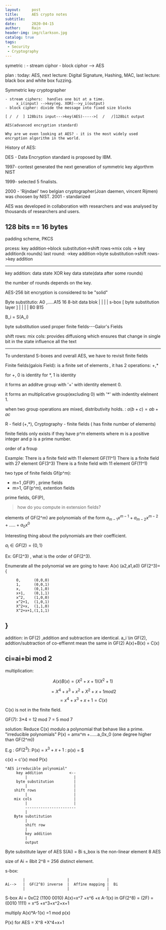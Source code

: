```yaml
---
layout:     post
title:      AES crypto notes
subtitle:   
date:       2020-04-15
author:     Rain
header-img: img/clarkson.jpg
catalog: true
tags:    
 - Security
 - Cryptography
---
```


symetric :
    - stream ciphor
    - block ciphor --> AES
    
plan :
    today: AES, 
    next lecture: Digital Signature, Hashing, MAC, 
    last lecture: black box and white box fuzzing.


Symmetric key cryptographer

    - stream ciphers:  handles one bit at a time.
         x_i(input) -->key(eg. XOR)-->y_i(output)
    - block cipher: divide the message into fixed size blocks

    [ /  /  ] 128bits input--->key(AES)----->[  /   /]128bit output

    AES(advanced encryption standard)

    Why are we even looking at AES? - it is the most widely used encryption algorithm in the world.


History of AES:

DES - Data Encryption standard is proposed by IBM.

1997- contest generated the next generation of symmetric key algorthrm NIST

1999- selected 5 finalists.

2000 - 'Rijndael' two belgian cryptographer(Joan daemen, vincent Rijmen) was choosen by NIST.
2001 - standarized 

AES was developed in collaboration with researchers and was analysed by thousands of researchers and users.

128 bits == 16 bytes
---
padding scheme, PKCS

prcess:
key addition->block substitution->shift rows->mix cols -> key addition(k rounds)
last round:
->key addition->byte substitution->shift rows->key addition


------
key addition:  data state XOR key   data state(data after some rounds)

the number of rounds depends on the key.

AES-256 bit encryption is considered to be "solid"

Byte substitutio:
A0 ,.....A15 16 8-bit data blok
|         |
|         |
s-box     [ byte substitution layer ]
|         |
|         |
B0        B15


B_i = S(A_i)

byte substitution used proper    finite fields---Galor's Fields


shift rows: 
mix cols:
provides diffusiong which ensures that change in single bit in the state influence all the text

----
To understand S-boxes and overall AES, we have to revisit finite fields

Finite fields(galois Field): is a finite set of elements , it has 2 operations: +,*

for +, 0 is identity 
for *, 1 is identity

it forms an additve group with '+' with identity element 0.

it forms an multiplicative group(excluding 0) with '*' with indentity elelment 1.

when two group operations are mixed, distributivity holds. :
$a(b+c) = ab+ac$

R -  field (+,*), Cryptography - finite fields ( has finite number of elements)

finite fields only exists if they have p^m elements where m is a positive integer and p is a prime number.

order of a froup 

Example:
 There is a finite field with 11 element GF(11^1)
 There is a finite field with 27 element GF(3^3)
 There is a finite field with 11 element GF(11^1)
 
 two type of finite fields Gf(p^m):
  - m=1 ,GF(P) , prime fields
  - m>1, GF(p^m), extention fields

prime fields, GF(P),

> how do you compute in extension fields?

elements of GF(2^m) are polynomials of the form
$a_{m-1}x^{m-1}+a_{m-2}x^{m-2}+.....+a_0x^0$

Interesting thing about the polynomials are their coefficient.

$a_i \in GF(2) = \{0,1\}$ 

Ex:
  GF(2^3)  , what is the order of GF(2^3).

Enumerate all the polynomial we are going to have:
        A(x)  (a2,a1,a0)
GF(2^3)={
         
         0,      (0,0,0)
         1,      (0,0,1)
         x,      (0,1,0)
         x+1,    (0,1,1)
         x^2,    (1,0,0)
         x^2+1,  (1,0,1)
         X^2+x,  (1,1,0)
         X^2+x+1,(1,1,1)
}
---
addition:
in GF(2) ,addition and subtraction are identical.
a_i \in GF(2), addtion/subtraction of co-effiennt mean the same in GF(2)
A(x)+B(x) = C(x)

ci=ai+bi mod 2
---
multiplication:

$$ A(x)B(x) =(X^2+x+1)(X^2+1)$$

 $$ = X^4+x^3+x^2+X^2+x+1 mod2$$
 $$ = x^4+x^3+x+1 = C(x) $$

 C(x) is not in the finite field.

 GF(7): 3*4 = 12 mod 7 = 5 mod 7

 solution: Reduce C(x) modulo a polynomial that behave like a prime. "irreducible polynomials"
P(x) = amx^m +......a_0x_0 (one degree higher than GF(2^m))

 E.g : $GF(2^3)$: P(x) = $x^3+x+1$
                : p(x) = $

c(x) = c'(x) mod P(x)

```
"AES irreducible polynomial"
     key addition            <--
         |                     |
     byte substitution         |
         |                     | 
    shift rows                 |
         |                     | 
    mix cols                   | 
         |                     |
         -----------------------
         |
    Byte substitution
         |
         shift row
         |
         key addition
         |
         output
```

Byte substitute layer of AES
S(Ai) = Bi
s_box is the non-linear element 8 AES

size of Ai = 8bit
2^8 = 256 distinct element.

s-box:


```
        |                   |                 |
Ai-->   |  GF(2^8) inverse  |  Affine mapping |  Bi
        |                   |                 |
```

S-box Ai = 0xC2
        (1100 0010)  A(x)=x^7 +x^6 +x
       A-1(x) in GF(2^8) = (2F)  = (0010 1111)
                                 = x^5 +x^3+x^2+x+1

multiply A(x)*A-1(x) =1 mod p(x)

P(x) for AES  = X^8 +X^4+x+1

